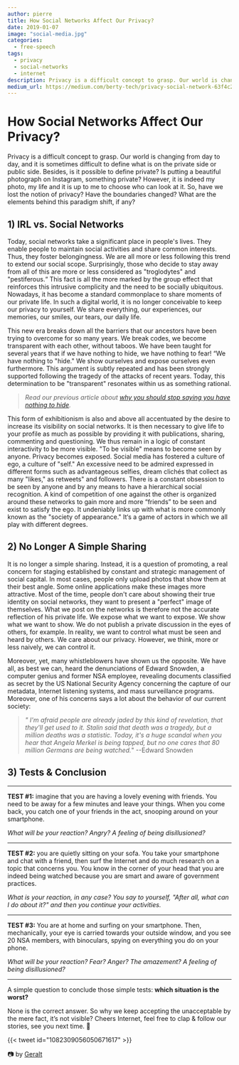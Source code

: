 ```yaml
---
author: pierre
title: How Social Networks Affect Our Privacy?
date: 2019-01-07
image: "social-media.jpg"
categories:
  - free-speech
tags:
  - privacy
  - social-networks
  - internet
description: Privacy is a difficult concept to grasp. Our world is changing from day to day, and it is sometimes difficult to define what is on the private side or public side. Is putting a beautiful photograph on Instagram, something private?
medium_url: https://medium.com/berty-tech/privacy-social-network-63f4c239a208
---
```



# How Social Networks Affect Our Privacy?
Privacy is a difficult concept to grasp. Our world is changing from day to day, and it is sometimes difficult to define what is on the private side or public side. Besides, is it possible to define private? Is putting a beautiful photograph on Instagram, something private? However, it is indeed my photo, my life and it is up to me to choose who can look at it. So, have we lost the notion of privacy? Have the boundaries changed? What are the elements behind this paradigm shift, if any?

## 1) IRL vs. Social Networks

Today, social networks take a significant place in people's lives. They enable people to maintain social activities and share common interests. Thus, they foster belongingness. We are all more or less following this trend to extend our social scope. Surprisingly, those who decide to stay away from all of this are more or less considered as "troglodytes" and "pestiferous.“ This fact is all the more marked by the group effect that reinforces this intrusive complicity and the need to be socially ubiquitous. Nowadays, it has become a standard commonplace to share moments of our private life. In such a digital world, it is no longer conceivable to keep our privacy to yourself. We share everything, our experiences, our memories, our smiles, our tears, our daily life.

This new era breaks down all the barriers that our ancestors have been trying to overcome for so many years. We break codes, we become transparent with each other, without taboos. We have been taught for several years that if we have nothing to hide, we have nothing to fear! “We have nothing to "hide."  We show ourselves and expose ourselves even furthermore. This argument is subtly repeated and has been strongly supported following the tragedy of the attacks of recent years. Today, this determination to be "transparent" resonates within us as something rational.

> _Read our previous article about [ why you should stop saying you have nothing to hide](https://berty.tech/blog/nothing-to-hide/)._

This form of exhibitionism is also and above all accentuated by the desire to increase its visibility on social networks. It is then necessary to give life to your profile as much as possible by providing it with publications, sharing, commenting and questioning. We thus remain in a logic of constant interactivity to be more visible. "To be visible" means to become seen by anyone.  Privacy becomes exposed. Social media has fostered a culture of ego, a culture of "self." An excessive need to be admired expressed in different forms such as advantageous selfies, dream clichés that collect as many "likes," as retweets" and followers. There is a constant obsession to be seen by anyone and by any means to have a hierarchical social recognition. A kind of competition of one against the other is organized around these networks to gain more and more “friends” to be seen and exist to satisfy the ego. It undeniably links up with what is more commonly known as the "society of appearance." It‘s a game of actors in which we all play with different degrees.

## 2) No Longer A Simple Sharing

It is no longer a simple sharing. Instead, it is a question of promoting, a real concern for staging established by constant and strategic management of social capital.   In most cases, people only upload photos that show them at their best angle. Some online applications make these images more attractive. Most of the time, people don't care about showing their true identity on social networks, they want to present a "perfect" image of themselves. What we post on the networks is therefore not the accurate reflection of his private life. We expose what we want to expose. We show what we want to show. We do not publish a private discussion in the eyes of others, for example. In reality, we want to control what must be seen and heard by others. We care about our privacy. However, we think, more or less naively, we can control it.


Moreover, yet, many whistleblowers have shown us the opposite. We have all, as best we can, heard the denunciations of Edward Snowden, a computer genius and former NSA employee, revealing documents classified as secret by the US National Security Agency concerning the capture of our metadata, Internet listening systems, and mass surveillance programs. Moreover, one of his concerns says a lot about the behavior of our current society:

> _" I'm afraid people are already jaded by this kind of revelation, that they'll get used to it. Stalin said that death was a tragedy, but a million deaths was a statistic. Today, it's a huge scandal when you hear that Angela Merkel is being tapped, but no one cares that 80 million Germans are being watched._" --Edward Snowden

## 3) Tests & Conclusion

***

**TEST #1:** imagine that you are having a lovely evening with friends. You need to be away for a few minutes and leave your things. When you come back, you catch one of your friends in the act, snooping around on your smartphone.

*What will be your reaction?  Angry? A feeling of being disillusioned?*

***

**TEST #2:** you are quietly sitting on your sofa. You take your smartphone and chat with a friend, then surf the Internet and do much research on a topic that concerns you. You know in the corner of your head that you are indeed being watched because you are smart and aware of government practices.

*What is your reaction, in any case? You say to yourself, "After all, what can I do about it?" and then you continue your activities.*

***

**TEST #3:** You are at home and surfing on your smartphone. Then, mechanically, your eye is carried towards your outside window, and you see 20 NSA members, with binoculars, spying on everything you do on your phone.

*What will be your reaction? Fear? Anger? The amazement? A feeling of being disillusioned?*

***

A simple question to conclude those simple tests: **which situation is the worst?**

 None is the correct answer. So why we keep accepting the unacceptable by the mere fact, it’s not visible? Cheers Internet, feel free to clap & follow our stories, see you next time. 🤫

{{< tweet id="1082309056050671617" >}}

📷 by [Geralt](https://pixabay.com/fr/homme-d-affaires-kaufmann-tablette-3847389/)
